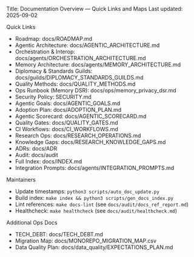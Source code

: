 Title: Documentation Overview — Quick Links and Maps
Last updated: 2025-09-02

Quick Links
- Roadmap: docs/ROADMAP.md
- Agentic Architecture: docs/AGENTIC_ARCHITECTURE.md
- Orchestration & Interop: docs/agents/ORCHESTRATION_ARCHITECTURE.md
- Memory Architecture: docs/agents/MEMORY_ARCHITECTURE.md
- Diplomacy & Standards Guilds: docs/guilds/DIPLOMACY_STANDARDS_GUILDS.md
 - Quality Methods: docs/QUALITY_METHODS.md
 - Ops Runbook (Memory DSR): docs/ops/memory_privacy_dsr.md
 - Security Policy: SECURITY.md
- Agentic Goals: docs/AGENTIC_GOALS.md
- Adoption Plan: docs/ADOPTION_PLAN.md
- Agentic Scorecard: docs/AGENTIC_SCORECARD.md
- Quality Gates: docs/QUALITY_GATES.md
- CI Workflows: docs/CI_WORKFLOWS.md
- Research Ops: docs/RESEARCH_OPERATIONS.md
- Knowledge Gaps: docs/RESEARCH_KNOWLEDGE_GAPS.md
- ADRs: docs/ADR
- Audit: docs/audit
- Full Index: docs/INDEX.md
- Integration Prompts: docs/agents/INTEGRATION_PROMPTS.md

Maintainers
- Update timestamps: `python3 scripts/auto_doc_update.py`
- Build index: `make index && python3 scripts/gen_docs_index.py`
- Lint references: `make docs-lint` (see `docs/audit/docs_ref_report.md`)
- Healthcheck: `make healthcheck` (see `docs/audit/healthcheck.md`)


Additional Ops Docs
- TECH_DEBT: docs/TECH_DEBT.md
- Migration Map: docs/MONOREPO_MIGRATION_MAP.csv
- Data Quality Plan: docs/data_quality/EXPECTATIONS_PLAN.md
